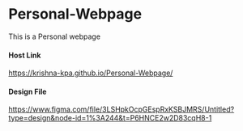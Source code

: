 # Personal-Webpage
 This is a Personal webpage 
#### Host Link 
https://krishna-kpa.github.io/Personal-Webpage/
#### Design File 
https://www.figma.com/file/3LSHpkOcpGEspRxKSBJMRS/Untitled?type=design&node-id=1%3A244&t=P6HNCE2w2D83cqH8-1
